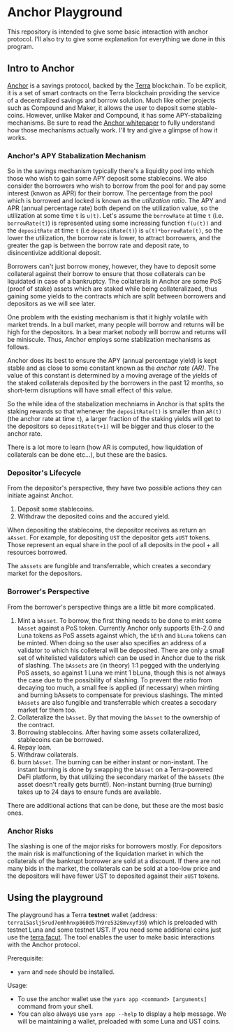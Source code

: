# Anchor Playground

This repository is intended to give some basic interaction with anchor protocol.
I'll also try to give some explanation for everything we done in this program.

## Intro to Anchor
[Anchor](https://anchorprotocol.com/) is a savings protocol, backed by the [Terra](https://www.terra.money/) blockchain.
To be explicit, it is a set of smart contracts on the Terra blockchain providing the service of a decentralized savings and borrow solution. 
Much like other projects such as Compound and Maker, it allows the user to deposit some stable-coins. 
However, unlike Maker and Compound, it has some APY-stabalizing mechanisms. 
Be sure to read the [Anchor whitepaper](https://anchorprotocol.com/docs/anchor-v1.1.pdf) to fully understand how those mechanisms actually work. I'll try and give a glimpse of how it works.

### Anchor's APY Stabalization Mechanism
So in the savings mechanism typically there's a liquidity pool into which those who wish to gain some APY deposit some stablecoins.
We also consider the borrowers who wish to borrow from the pool for and pay some interest (knwon as APR) for their borrow.
The percentage from the pool which is borrowed and locked is known as the *utilization ratio*.
The APY and APR (annual percentage rate) both depend on the utilization value, so the utilization at some time `t` is `u(t)`.
Let's assume the `borrowRate` at time `t` (i.e. `borrowRate(t)`) is represented using some increasing function `f(u(t))` and the `depositRate` at time `t` (i.e `depositRate(t)`) is `u(t)*borrowRate(t)`, so the lower the utilization, the borrow rate is lower, to attract borrowers, and the greater the gap is between the borrow rate and deposit rate, to disincentivize additional deposit.

Borrowers can't just borrow money, however, they have to deposit some collateral against their borrow to ensure that those collaterals can be liquidated in case of a bankruptcy. The collaterals in Anchor are some PoS (proof of stake) assets which are staked while being collateralizaed, thus gaining some yields to the contracts which are split between borrowers and depositors as we will see later.

One problem with the existing mechanism is that it highly volatile with market trends. In a bull market, many people will borrow and returns will be high for the depositors. In a bear market nobody will borrow and returns will be miniscule. Thus, Anchor employs some stablization mechanisms as follows. 

Anchor does its best to ensure the APY (annual percentage yield) is kept stable and as close to some constant known as the *anchor rate (AR)*.
The value of this constant is determined by a moving average of the yields of the staked collaterals deposited by the borrowers in the past 12 months, so short-term disruptions will have small effect of this value.

So the while idea of the stabalization mechniams in Anchor is that splits the staking rewards so that whenever the `depositRate(t)` is smaller than `AR(t)` (the anchor rate at time `t`), a larger fraction of the staking yields will get to the depositors so `depositRate(t+1)` will be bigger and thus closer to the anchor rate.

There is a lot more to learn (how AR is computed, how liquidation of collaterals can be done etc...), but these are the basics.

### Depositor's Lifecycle
From the depositor's perspective, they have two possible actions they can initiate against Anchor.
1. Deposit some stablecoins.
2. Withdraw the deposited coins and the accured yield.

When depositing the stablecoins, the depositor receives as return an `aAsset`. For example, for depositing `UST` the depositor gets `aUST` tokens. 
Those represent an equal share in the pool of all deposits in the pool + all resources borrowed.

The `aAssets` are fungible and transferrable, which creates a secondary market for the depositors.
### Borrower's Perspective
From the borrower's perspective things are a little bit more complicated.

1. Mint a `bAsset`. 
To borrow, the first thing needs to be done to mint some `bAsset` against a PoS token. 
Currently Anchor only supports Eth-2.0 and Luna tokens as PoS assets against which, the `bEth` and `bLuna` tokens can be minted. 
When doing so the user also specifies an address of a validator to which his colleteral will be deposited. 
There are only a small set of whitelisted validators which can be used in Anchor due to the risk of slashing. 
The `bAssets` are (in theory) 1:1 pegged with the underlying PoS assets, so against 1 Luna we mint 1 bLuna, though this is not always the case due to the possibility of slashing. 
To prevent the ratio from decaying too much, a small fee is applied (if necessary) when minting and burning bAssets to compensate for previous slashings.
The minted `bAssets` are also fungible and transferrable which creates a secodary market for them too.
2. Collateralize the `bAsset`. By that moving the `bAsset` to the ownership of the contract.
3. Borrowing stablecoins. After having some assets collateralized, stablecoins can be borrowed.
4. Repay loan.
5. Withdraw collaterals.
6. burn `bAsset`. The burning can be either instant or non-instant. The instant burning is done by swapping the `bAsset` on a Terra-powered DeFi platform, by that utilizing the secondary market of the `bAssets` (the asset doesn't really gets burnt!). Non-instant burning (true burning) takes up to 24 days to ensure funds are available.

There are additional actions that can be done, but these are the most basic ones.

### Anchor Risks
The slashing is one of the major risks for borrowers mostly. 
For depositors the main risk is malfunctioning of the liquidation market in which the collaterals of the bankrupt borrower are sold at a discount. If there are not many bids in the market, the collaterals can be sold at a too-low price and the depositors will have fewer UST to deposited against their `aUST` tokens.

## Using the playground
The playground has a Terra **testnet** wallet (address: `terra15aslj5rud7emhhnxp860d57h9re5328mvxyf39`) which is preloaded with testnet Luna and some testnet UST. 
If you need some additional coins just use the [terra facut](https://faucet.terra.money/). 
The tool enables the user to make basic interactions with the Anchor protocol.

Prerequisite:
- `yarn` and `node` should be installed.

Usage:
- To use the anchor wallet use the `yarn app <command> [arguments]` command from your shell. 
- You can also always use `yarn app --help` to display a help message.
We will be maintaining a wallet, preloaded with some Luna and UST coins.